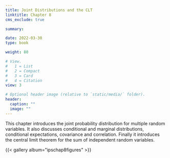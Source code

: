 ```yaml
---
title: Joint Distributions and the CLT
linktitle: Chapter 8
cms_exclude: true

summary: 

date: 2022-03-30
type: book

weight: 80

# View.
#   1 = List
#   2 = Compact
#   3 = Card
#   4 = Citation
view: 3

# Optional header image (relative to `static/media/` folder).
header:
  caption: ""
  image: ""
---
```

 This chapter introduces the  joint probability distribution for multiple random  variables. It also discusses conditional and marginal distributions, conditional expectations, covariance and correlation. Finally it introduces the central limit theorem for the sum of independent random variables. 
<p> 
  

{{< gallery album="ipschap8figures" >}}

